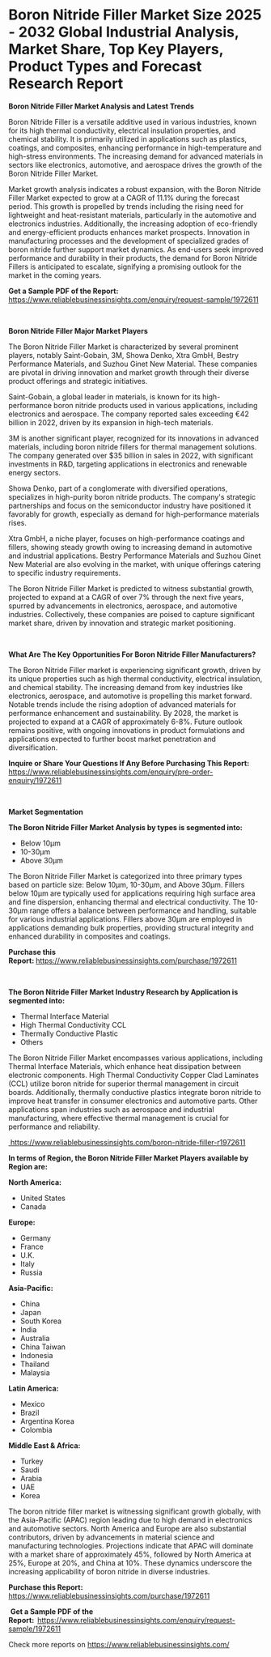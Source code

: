 <p><h1>Boron Nitride Filler Market Size 2025 - 2032 Global Industrial Analysis, Market Share, Top Key Players, Product Types and Forecast Research Report</h1></p><p><strong>Boron Nitride Filler Market Analysis and Latest Trends</strong></p>
<p><p>Boron Nitride Filler is a versatile additive used in various industries, known for its high thermal conductivity, electrical insulation properties, and chemical stability. It is primarily utilized in applications such as plastics, coatings, and composites, enhancing performance in high-temperature and high-stress environments. The increasing demand for advanced materials in sectors like electronics, automotive, and aerospace drives the growth of the Boron Nitride Filler Market.</p><p>Market growth analysis indicates a robust expansion, with the Boron Nitride Filler Market expected to grow at a CAGR of 11.1% during the forecast period. This growth is propelled by trends including the rising need for lightweight and heat-resistant materials, particularly in the automotive and electronics industries. Additionally, the increasing adoption of eco-friendly and energy-efficient products enhances market prospects. Innovation in manufacturing processes and the development of specialized grades of boron nitride further support market dynamics. As end-users seek improved performance and durability in their products, the demand for Boron Nitride Fillers is anticipated to escalate, signifying a promising outlook for the market in the coming years.</p></p>
<p><strong>Get a Sample PDF of the Report:&nbsp;</strong> <a href="https://www.reliablebusinessinsights.com/enquiry/request-sample/1972611?utm_campaign=2757&utm_medium=2&utm_source=Github&utm_content=ia&utm_term=01042025&utm_id=boron-nitride-filler">https://www.reliablebusinessinsights.com/enquiry/request-sample/1972611</a></p>
<p>&nbsp;</p>
<p><strong>Boron Nitride Filler Major Market Players</strong></p>
<p><p>The Boron Nitride Filler Market is characterized by several prominent players, notably Saint-Gobain, 3M, Showa Denko, Xtra GmbH, Bestry Performance Materials, and Suzhou Ginet New Material. These companies are pivotal in driving innovation and market growth through their diverse product offerings and strategic initiatives.</p><p>Saint-Gobain, a global leader in materials, is known for its high-performance boron nitride products used in various applications, including electronics and aerospace. The company reported sales exceeding €42 billion in 2022, driven by its expansion in high-tech materials.</p><p>3M is another significant player, recognized for its innovations in advanced materials, including boron nitride fillers for thermal management solutions. The company generated over $35 billion in sales in 2022, with significant investments in R&D, targeting applications in electronics and renewable energy sectors.</p><p>Showa Denko, part of a conglomerate with diversified operations, specializes in high-purity boron nitride products. The company's strategic partnerships and focus on the semiconductor industry have positioned it favorably for growth, especially as demand for high-performance materials rises.</p><p>Xtra GmbH, a niche player, focuses on high-performance coatings and fillers, showing steady growth owing to increasing demand in automotive and industrial applications. Bestry Performance Materials and Suzhou Ginet New Material are also evolving in the market, with unique offerings catering to specific industry requirements.</p><p>The Boron Nitride Filler Market is predicted to witness substantial growth, projected to expand at a CAGR of over 7% through the next five years, spurred by advancements in electronics, aerospace, and automotive industries. Collectively, these companies are poised to capture significant market share, driven by innovation and strategic market positioning.</p></p>
<p>&nbsp;</p>
<p><strong>What Are The Key Opportunities For Boron Nitride Filler Manufacturers?</strong></p>
<p><p>The Boron Nitride Filler market is experiencing significant growth, driven by its unique properties such as high thermal conductivity, electrical insulation, and chemical stability. The increasing demand from key industries like electronics, aerospace, and automotive is propelling this market forward. Notable trends include the rising adoption of advanced materials for performance enhancement and sustainability. By 2028, the market is projected to expand at a CAGR of approximately 6-8%. Future outlook remains positive, with ongoing innovations in product formulations and applications expected to further boost market penetration and diversification.</p></p>
<p><strong>Inquire or Share Your Questions If Any Before Purchasing This Report:</strong> <a href="https://www.reliablebusinessinsights.com/enquiry/pre-order-enquiry/1972611?utm_campaign=2757&utm_medium=2&utm_source=Github&utm_content=ia&utm_term=01042025&utm_id=boron-nitride-filler">https://www.reliablebusinessinsights.com/enquiry/pre-order-enquiry/1972611</a></p>
<p>&nbsp;</p>
<p><strong>Market Segmentation</strong></p>
<p><strong>The Boron Nitride Filler Market Analysis by types is segmented into:</strong></p>
<p><ul><li>Below 10μm</li><li>10-30μm</li><li>Above 30μm</li></ul></p>
<p><p>The Boron Nitride Filler Market is categorized into three primary types based on particle size: Below 10μm, 10-30μm, and Above 30μm. Fillers below 10μm are typically used for applications requiring high surface area and fine dispersion, enhancing thermal and electrical conductivity. The 10-30μm range offers a balance between performance and handling, suitable for various industrial applications. Fillers above 30μm are employed in applications demanding bulk properties, providing structural integrity and enhanced durability in composites and coatings.</p></p>
<p><strong>Purchase this Report:&nbsp;</strong><a href="https://www.reliablebusinessinsights.com/purchase/1972611?utm_campaign=2757&utm_medium=2&utm_source=Github&utm_content=ia&utm_term=01042025&utm_id=boron-nitride-filler">https://www.reliablebusinessinsights.com/purchase/1972611</a></p>
<p>&nbsp;</p>
<p><strong>The Boron Nitride Filler Market Industry Research by Application is segmented into:</strong></p>
<p><ul><li>Thermal Interface Material</li><li>High Thermal Conductivity CCL</li><li>Thermally Conductive Plastic</li><li>Others</li></ul></p>
<p><p>The Boron Nitride Filler Market encompasses various applications, including Thermal Interface Materials, which enhance heat dissipation between electronic components. High Thermal Conductivity Copper Clad Laminates (CCL) utilize boron nitride for superior thermal management in circuit boards. Additionally, thermally conductive plastics integrate boron nitride to improve heat transfer in consumer electronics and automotive parts. Other applications span industries such as aerospace and industrial manufacturing, where effective thermal management is crucial for performance and reliability.</p></p>
<p><a href="https://www.reliablebusinessinsights.com/boron-nitride-filler-r1972611?utm_campaign=2757&utm_medium=2&utm_source=Github&utm_content=ia&utm_term=01042025&utm_id=boron-nitride-filler">&nbsp;https://www.reliablebusinessinsights.com/boron-nitride-filler-r1972611</a></p>
<p><strong>In terms of Region, the Boron Nitride Filler Market Players available by Region are:</strong></p>
<p>
    <p> <strong> North America: </strong>
        <ul>
            <li>United States</li>
            <li>Canada</li>
        </ul>
        </p> 
    <p> <strong> Europe: </strong>
        <ul>
            <li>Germany</li>
            <li>France</li>
            <li>U.K.</li>
            <li>Italy</li>
            <li>Russia</li>
        </ul>
        </p> 
    <p> <strong> Asia-Pacific: </strong>
        <ul>
            <li>China</li>
            <li>Japan</li>
            <li>South Korea</li>
            <li>India</li>
            <li>Australia</li>
            <li>China Taiwan</li>
            <li>Indonesia</li>
            <li>Thailand</li>
            <li>Malaysia</li>
        </ul>
        </p> 
    <p> <strong> Latin America: </strong>
        <ul>
            <li>Mexico</li>
            <li>Brazil</li>
            <li>Argentina Korea</li>
            <li>Colombia</li>
        </ul>
        </p> 
    <p> <strong> Middle East & Africa: </strong>
        <ul>
            <li>Turkey</li>
            <li>Saudi</li>
            <li>Arabia</li>
            <li>UAE</li>
            <li>Korea</li>
        </ul>
    </p>
    </p>
<p><p>The boron nitride filler market is witnessing significant growth globally, with the Asia-Pacific (APAC) region leading due to high demand in electronics and automotive sectors. North America and Europe are also substantial contributors, driven by advancements in material science and manufacturing technologies. Projections indicate that APAC will dominate with a market share of approximately 45%, followed by North America at 25%, Europe at 20%, and China at 10%. These dynamics underscore the increasing applicability of boron nitride in diverse industries.</p></p>
<p><strong>Purchase this Report: </strong><a href="https://www.reliablebusinessinsights.com/purchase/1972611?utm_campaign=2757&utm_medium=2&utm_source=Github&utm_content=ia&utm_term=01042025&utm_id=boron-nitride-filler">https://www.reliablebusinessinsights.com/purchase/1972611</a></p>
<p>&nbsp;<strong>Get a Sample PDF of the Report:&nbsp;&nbsp;</strong><a href="https://www.reliablebusinessinsights.com/enquiry/request-sample/1972611?utm_campaign=2757&utm_medium=2&utm_source=Github&utm_content=ia&utm_term=01042025&utm_id=boron-nitride-filler">https://www.reliablebusinessinsights.com/enquiry/request-sample/1972611</a></p>
<p><strong></strong></p>
<p>Check more reports on <a href="https://www.reliablebusinessinsights.com/?utm_campaign=2757&utm_medium=2&utm_source=Github&utm_content=ia&utm_term=01042025&utm_id=boron-nitride-filler">https://www.reliablebusinessinsights.com/</a></p>